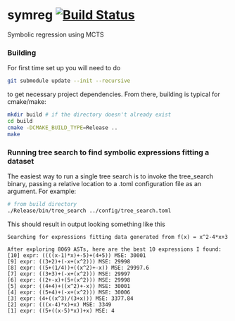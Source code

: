 # symreg [![Build Status](https://travis-ci.org/gress2/symreg.svg?branch=master)](https://travis-ci.org/gress2/symreg)
Symbolic regression using MCTS

### Building
For first time set up you will need to do
```bash
git submodule update --init --recursive
```
to get necessary project dependencies. From there, building is typical for cmake/make:
```bash
mkdir build # if the directory doesn't already exist
cd build
cmake -DCMAKE_BUILD_TYPE=Release ..
make
```

### Running tree search to find symbolic expressions fitting a dataset
The easiest way to run a single tree search is to invoke the tree_search binary, passing a relative location to a .toml configuration file as an argument. For example:
```bash
# from build directory
./Release/bin/tree_search ../config/tree_search.toml
```
This should result in output looking something like this
```
Searching for expressions fitting data generated from f(x) = x^2-4*x+3

After exploring 8069 ASTs, here are the best 10 expressions I found:
[10] expr: ((((x-1)*x)+-5)+(4+5)) MSE: 30001
[9] expr: ((3+2)+(-x+(x^2))) MSE: 29998
[8] expr: ((5+(1/4))+((x^2)+-x)) MSE: 29997.6
[7] expr: ((3+3)+(-x+(x^2))) MSE: 29997
[6] expr: ((2+-x)+(5+(x^2))) MSE: 29998
[5] expr: ((4+4)+((x^2)+-x)) MSE: 30001
[4] expr: ((5+4)+(-x+(x^2))) MSE: 30006
[3] expr: (4+((x^3)/(3+x))) MSE: 3377.84
[2] expr: (((x-4)*x)+x) MSE: 3349
[1] expr: ((5+((x-5)*x))+x) MSE: 4
```
